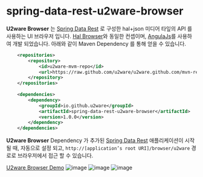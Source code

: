 # spring-data-rest-u2ware-browser

**U2ware Browser** 는 
[Spring Data Rest](http://docs.spring.io/spring-data/rest/docs/current/reference/html/) 로 구성한 hal+json 미디어 타잎의 API 
를 사용하는 UI 브라우저 입니다. [Hal Browser](http://docs.spring.io/spring-data/rest/docs/current/reference/html/#_the_hal_browser)와 
동일한 컨셉이며, [AngulaJs](https://www.angularjs.org/)를 사용하여 개발 되었습니다. 아래와 같이 Maven Dependency 를 통해 얻을 수 있습니다.


```xml
    <repositories>
        <repository>
            <id>u2ware-mvm-repo</id>
            <url>https://raw.github.com/u2ware/u2ware.github.com/mvn-repo/</url>
        </repository>
    </repositories>
    
    <dependencies>
        <dependency>
            <groupId>io.github.u2ware</groupId>
            <artifactId>spring-data-rest-u2ware-browser</artifactId>
            <version>1.0.0</version>
        </dependency>
    </dependencies>
```
 

**U2ware Browser** Dependency 가  추가된  [Spring Data Rest](http://docs.spring.io/spring-data/rest/docs/current/reference/html/) 애플리케이션이 시작 될 때, 
자동으로 설정 되고, ```http://[application’s root URI]/browser/u2ware``` 경로로 브라우저에서 접근 할 수 있습니다. 


[U2ware Browser Demo](https://github.com/u2ware/spring-data-rest-u2ware-browser-demo) 
![image](https://raw.githubusercontent.com/u2ware/spring-data-rest-u2ware-browser-demo/master/src/main/resources/static/20160511_093702.png)
![image](https://raw.githubusercontent.com/u2ware/spring-data-rest-u2ware-browser-demo/master/src/main/resources/static/20160511_093716.png)
![image](https://raw.githubusercontent.com/u2ware/spring-data-rest-u2ware-browser-demo/master/src/main/resources/static/20160511_093732.png)
